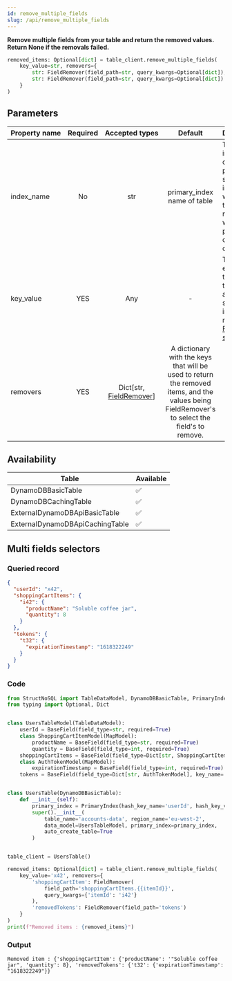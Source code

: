 ```yaml
---
id: remove_multiple_fields
slug: /api/remove_multiple_fields
---
```


**Remove multiple fields from your table and return the removed values. Return None if the removals failed.**

```python
removed_items: Optional[dict] = table_client.remove_multiple_fields(
    key_value=str, removers={
        str: FieldRemover(field_path=str, query_kwargs=Optional[dict]),
        str: FieldRemover(field_path=str, query_kwargs=Optional[dict])
    }
)
```

## Parameters

| Property&nbsp;name | Required | Accepted&nbsp;types | Default | Description |
| ------------------ | :------: | :-----------------: | :-----: | :---------- |
| index_name | No | str | primary_index name of table | The index\_name of the primary or secondary index that will be used to find the record you want to perform the operation onto.
| key_value | YES | Any | - | The path expression to target the attribute to set/update in your record. See [Field path selectors](../basics/field_path_selectors.md)
| removers      | YES      | Dict[str, [FieldRemover](../api/FieldRemover.md)] | A dictionary with the keys that will be used to return the removed items, and the values being FieldRemover's to select the field's to remove.

## Availability

| Table | Available |
| ----- | :-------- |
| DynamoDBBasicTable | ✅
| DynamoDBCachingTable | ✅
| ExternalDynamoDBApiBasicTable | ✅
| ExternalDynamoDBApiCachingTable | ✅

## Multi fields selectors


### Queried record
```json
{
  "userId": "x42",
  "shoppingCartItems": {
    "i42": {
      "productName": "Soluble coffee jar",
      "quantity": 8
    }
  },
  "tokens": {
    "t32": {
      "expirationTimestamp": "1618322249"
    }
  }
}
```

### Code
```python
from StructNoSQL import TableDataModel, DynamoDBBasicTable, PrimaryIndex, BaseField, MapModel, FieldRemover
from typing import Optional, Dict


class UsersTableModel(TableDataModel):
    userId = BaseField(field_type=str, required=True)
    class ShoppingCartItemModel(MapModel):
        productName = BaseField(field_type=str, required=True)
        quantity = BaseField(field_type=int, required=True)
    shoppingCartItems = BaseField(field_type=Dict[str, ShoppingCartItemModel], key_name='itemId', required=False)
    class AuthTokenModel(MapModel):
        expirationTimestamp = BaseField(field_type=int, required=True)
    tokens = BaseField(field_type=Dict[str, AuthTokenModel], key_name='tokenId', required=False)


class UsersTable(DynamoDBBasicTable):
    def __init__(self):
        primary_index = PrimaryIndex(hash_key_name='userId', hash_key_variable_python_type=str)
        super().__init__(
            table_name='accounts-data', region_name='eu-west-2',
            data_model=UsersTableModel, primary_index=primary_index,
            auto_create_table=True
        )


table_client = UsersTable()

removed_items: Optional[dict] = table_client.remove_multiple_fields(
    key_value='x42', removers={
        'shoppingCartItem': FieldRemover(
            field_path='shoppingCartItems.{{itemId}}',
            query_kwargs={'itemId': 'i42'}
        ),
        'removedTokens': FieldRemover(field_path='tokens')
    }
)
print(f"Removed items : {removed_items}")

```

### Output
```
Removed item : {'shoppingCartItem': {'productName': '"Soluble coffee jar", 'quantity': 8}, 'removedTokens': {'t32': {'expirationTimestamp': "1618322249"}}
```
        
 